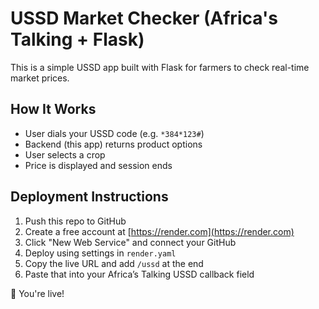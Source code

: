 # USSD Market Checker (Africa's Talking + Flask)

This is a simple USSD app built with Flask for farmers to check real-time market prices.

## How It Works
- User dials your USSD code (e.g. `*384*123#`)
- Backend (this app) returns product options
- User selects a crop
- Price is displayed and session ends

## Deployment Instructions
1. Push this repo to GitHub
2. Create a free account at [https://render.com](https://render.com)
3. Click "New Web Service" and connect your GitHub
4. Deploy using settings in `render.yaml`
5. Copy the live URL and add `/ussd` at the end
6. Paste that into your Africa’s Talking USSD callback field

🎉 You're live!
